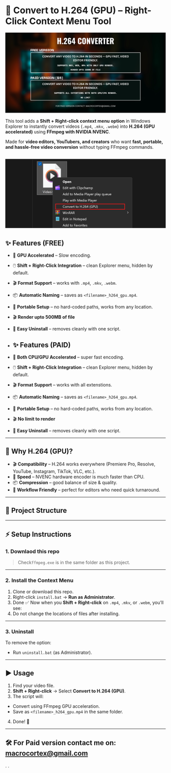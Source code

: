 # 🎥 Convert to H.264 (GPU) – Right-Click Context Menu Tool

![Banner](https://github.com/belugacrx/H.264-Converter/blob/9cbddb5166ce20b9deab0a0b9e495b539e04b9fc/banner-git.png)

This tool adds a **Shift + Right-click context menu option** in Windows Explorer to instantly convert videos (`.mp4`, `.mkv`, `.webm`) into **H.264 (GPU accelerated)** using **FFmpeg with NVIDIA NVENC**.  

Made for **video editors, YouTubers, and creators** who want **fast, portable, and hassle-free video conversion** without typing FFmpeg commands.

![Use](https://github.com/belugacrx/H.264-Converter/blob/7ea052a02e8ec3341dae1712da19865cd23299d5/Screenshot.png)
---

## ✨ Features (FREE)
- 🚀 **GPU Accelerated** – Slow encoding.  
- 🖱️ **Shift + Right-Click Integration** – clean Explorer menu, hidden by default.  
- 🎬 **Format Support** – works with `.mp4`, `.mkv`, `.webm`.  
- 📦 **Automatic Naming** – saves as `<filename>_h264_gpu.mp4`.  
- 🔧 **Portable Setup** – no hard-coded paths, works from any location.
- 🎬 **Render upto 500MB of file**
- 🧹 **Easy Uninstall** – removes cleanly with one script.

- ## ✨ Features (PAID)
- 🚀 **Both CPU/GPU Accelerated** – super fast encoding.  
- 🖱️ **Shift + Right-Click Integration** – clean Explorer menu, hidden by default.  
- 🎬 **Format Support** – works with all extenstions. 
- 📦 **Automatic Naming** – saves as `<filename>_h264_gpu.mp4`.  
- 🔧 **Portable Setup** – no hard-coded paths, works from any location.
- 🎬 **No limit to render**
- 🧹 **Easy Uninstall** – removes cleanly with one script.  

---

## 📌 Why H.264 (GPU)?
- 🎬 **Compatibility** – H.264 works everywhere (Premiere Pro, Resolve, YouTube, Instagram, TikTok, VLC, etc.).  
- 🚀 **Speed** – NVENC hardware encoder is much faster than CPU.  
- 📦 **Compression** – good balance of size & quality.  
- 🎨 **Workflow Friendly** – perfect for editors who need quick turnaround.  

---

## 📂 Project Structure


---

## ⚡ Setup Instructions

### 1. Downlaod this repo
 > Check`ffmpeg.exe` is in the same folder as this project.  

---

### 2. Install the Context Menu
1. Clone or download this repo.  
2. Right-click `install.bat` → **Run as Administrator**.  
3. Done ✅ Now when you **Shift + Right-click** on `.mp4`, `.mkv`, or `.webm`, you’ll see:
4. Do not change the locations of files after installing.


---

### 3. Uninstall
To remove the option:  
- Run `uninstall.bat` (as Administrator).  

---

## ▶️ Usage
1. Find your video file.  
2. **Shift + Right-click** → Select **Convert to H.264 (GPU)**.  
3. The script will:  
- Convert using FFmpeg GPU acceleration.  
- Save as `<filename>_h264_gpu.mp4` in the same folder.  
4. Done! 🎉  

---

## 🛠️ For Paid version contact me on: macrocortex@gmail.com
.
.


